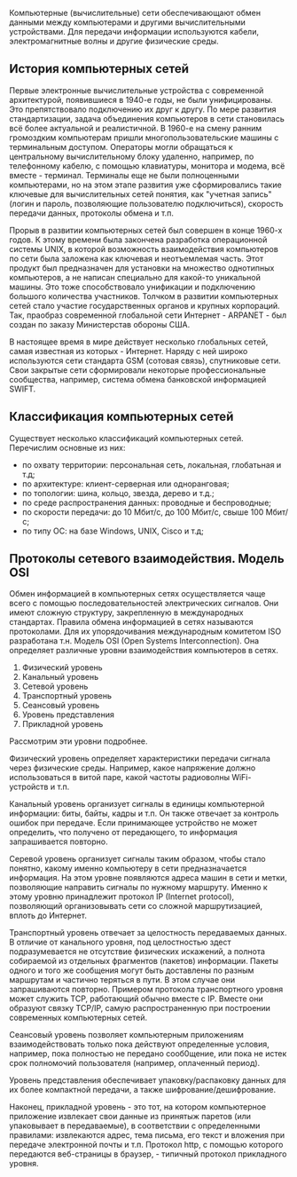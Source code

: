 Компьютерные (вычислительные) сети обеспечивающают обмен данными между компьютерами и другими вычислительными устройствами. Для передачи информации используются кабели, электромагнитные волны и другие физические среды. 

## История компьютерных сетей

Первые электронные вычислительные устройства с современной архитектурой, появившиеся в 1940-е годы, не были унифицированы. Это препятствовало подключению их друг к другу. По мере развития стандартизации, задача объединения компьютеров в сети становилась всё более актуальной и реалистичной. В 1960-е на смену ранним громоздким компьютерам пришли многопользовательские машины с терминальным доступом. Операторы могли обращаться к центральному вычислительному блоку удаленно, например, по телефонному кабелю, с помощью клавиатуры, монитора и модема, всё вместе - терминал. Терминалы еще не были полноценными компьютерами, но на этом этапе развития уже сформировались такие ключевые для вычислительных сетей понятия, как "учетная запись" (логин и пароль, позволяющие пользователю подключиться), скорость передачи данных, протоколы обмена и т.п.

Прорыв в развитии компьютерных сетей был совершен в конце 1960-х годов. К этому времени была закончена разработка операционной системы UNIX, в которой возможность взаимодействия компьютеров по сети была заложена как ключевая и неотъемлемая часть. Этот продукт был предназначен для установки на множество однотипных компьютеров, а не написан специально для какой-то уникальной машины. Это тоже способствовало унификации и подключению большого количества участников. Толчком в развитии компьютерных сетей стало участие государственных органов и крупных корпораций. Так, праобраз современной глобальной сети Интернет - ARPANET - был создан по заказу Министерстав обороны США.

В настоящее время в мире действует несколько глобальных сетей, самая известная из которых - Интернет. Наряду с ней широко используются сети стандарта GSM (сотовая связь), спутниковые сети. Свои закрытые сети сформировали некоторые профессиональные сообщества, например, система обмена банковской информацией SWIFT.

## Классификация компьютерных сетей

Существует несколько классификаций компьютерных сетей. Перечислим основные из них:

* по охвату территории: персональная сеть, локальная, глобатьная и т.д;
* по архитектуре: клиент-серверная или одноранговая;
* по топологии: шина, кольцо, звезда, дерево и т.д.;
* по среде распространения данных: проводные и беспроводные;
* по скорости передачи: до 10 Мбит/с, до 100 Мбит/с, свыше 100 Мбит/с;
* по типу ОС: на базе Windows, UNIX, Cisco и т.д;

## Протоколы сетевого взаимодействия. Модель OSI

Обмен информацией в компьютерных сетях осуществляется чаще всего с помощью последовательностей электрических сигналов. Они имеют сложную структуру, закрепленную в международных стандартах. Правила обмена информацией в сетях называются протоколами. Для их упорядочивания международным комитетом ISO разработана т.н. Модель OSI (Open Systems Interconnection). Она определяет различные уровни взаимодействия компьютеров в сетях.

1. Физический уровень
1. Канальный уровень
1. Сетевой уровень
1. Транспортный уровень
1. Сеансовый уровень
1. Уровень представления
1. Прикладной уровень

Рассмотрим эти уровни подробнее.

Физический уровень определяет характеристики передачи сигнала через физические среды. Например, какое напряжение должно использоваться в витой паре, какой частоты радиоволны WiFi-устройств и т.п.

Канальный уровень организует сигналы в единицы компьютерной информации: биты, байты, кадры и т.п. Он также отвечает за контроль ошибок при передаче. Если принимающее устройство не может определить, что получено от передающего, то информация запрашивается повторно.

Серевой уровень организует сигналы таким образом, чтобы стало понятно, какому именно компьютеру в сети предназначается информация. На этом уровне появляются адреса машин в сети и метки, позволяющие направить сигналы по нужному маршруту. Именно к этому уровню принадлежит протокол IP (Internet protocol), позволяющий организовывать сети со сложной маршрутизацией, вплоть до Интернет.

Транспортный уровень отвечает за целостность передаваемых данных. В отличие от канального уровня, под целостностью здест подразумевается не отсутствие физических искажений, а полнота собираемой из отдельных фрагментов (пакетов) информации. Пакеты одного и того же сообщения могут быть доставлены по разным маршрутам и частично теряться в пути. В этом случае они запрашиваются повторно. Примером протокола транспортного уровня может служить TCP, работающий обычно вместе с IP. Вместе
они образуют связку TCP/IP, самую распространенную при построении современных компьютерных сетей.

Сеансовый уровень позволяет компьютерным приложениям взаимодействовать только пока действуют определенные условия, например, пока полностью не передано сооб0щение, или пока не истек срок полномочий пользователя (например, оплаченный период).

Уровень представления обеспечивает упаковку/распаковку данных для их более компактной передачи, а также шифрование/дешифрование.

Наконец, прикладной уровень - это тот, на котором компьютерное приложение извлекает свои данные из принятыж паретов (или упаковывает в передаваемые), в соответствии с определенными правилами: извлекаются адрес, тема письма, его текст и вложения при передаче электронной почты и т.п. Протокол http, с помощью которого передаются веб-страницы в браузер, - типичный протокол прикладного уровня.

